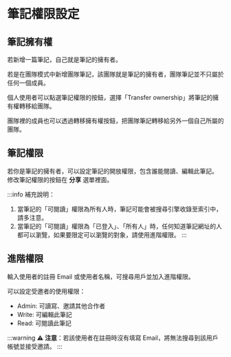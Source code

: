 # 筆記權限設定

## 筆記擁有權

若新增一篇筆記，自己就是筆記的擁有者。

若是在團隊模式中新增團隊筆記，該團隊就是筆記的擁有者，團隊筆記並不只屬於任何一個成員。

個人使用者可以點選筆記權限的按鈕，選擇「Transfer ownership」將筆記的擁有權轉移給團隊。

團隊裡的成員也可以透過轉移擁有權按鈕，把團隊筆記轉移給另外一個自己所屬的團隊。

## 筆記權限

若你是筆記的擁有者，可以設定筆記的開放權限，包含誰能閱讀、編輯此筆記。
修改筆記權限的按鈕在 <i class="fa fa-share-alt"></i> **分享** 選單裡面。

:::info
補充說明：
1.  當筆記的「可閱讀」權限為所有人時，筆記可能會被搜尋引擎收錄至索引中，請多注意。
2.  當筆記的「可閱讀」權限為「已登入」、「所有人」時，任何知道筆記網址的人都可以瀏覽，如果要限定可以瀏覽的對象，請使用進階權限。
:::

## 進階權限

輸入使用者的註冊 Email 或使用者名稱，可搜尋用戶並加入進階權限。

可以設定受邀者的使用權限：
-   Admin: 可讀寫、邀請其他合作者
-   Write: 可編輯此筆記
-   Read: 可閱讀此筆記

:::warning
:warning: **注意**：若該使用者在註冊時沒有填寫 Email，將無法搜尋到該用戶帳號並接受邀請。
:::


